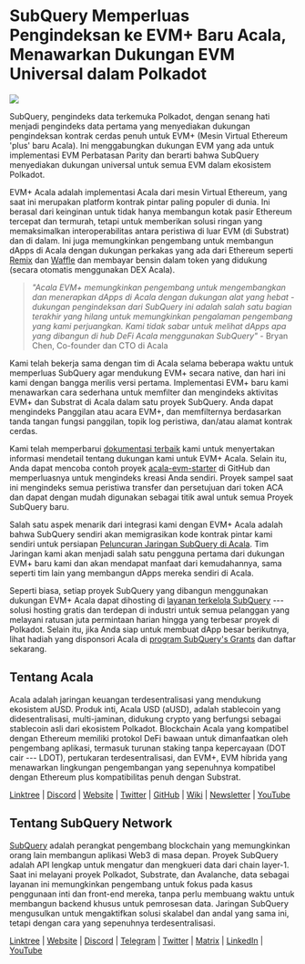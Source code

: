 # SubQuery Memperluas Pengindeksan ke EVM+ Baru Acala, Menawarkan Dukungan EVM Universal dalam Polkadot

![](https://miro.medium.com/max/1400/0*PwFyFY9tEb8VPIv7)

SubQuery, pengindeks data terkemuka Polkadot, dengan senang hati menjadi pengindeks data pertama yang menyediakan dukungan pengindeksan kontrak cerdas penuh untuk EVM+ (Mesin Virtual Ethereum 'plus' baru Acala). Ini menggabungkan dukungan EVM yang ada untuk implementasi EVM Perbatasan Parity dan berarti bahwa SubQuery menyediakan dukungan universal untuk semua EVM dalam ekosistem Polkadot.

EVM+ Acala adalah implementasi Acala dari mesin Virtual Ethereum, yang saat ini merupakan platform kontrak pintar paling populer di dunia. Ini berasal dari keinginan untuk tidak hanya membangun kotak pasir Ethereum tercepat dan termurah, tetapi untuk memberikan solusi ringan yang memaksimalkan interoperabilitas antara peristiwa di luar EVM (di Substrat) dan di dalam. Ini juga memungkinkan pengembang untuk membangun dApps di Acala dengan dukungan perkakas yang ada dari Ethereum seperti [Remix](https://remix.ethereum.org/) dan [Waffle](https://getwaffle.io/) dan membayar bensin dalam token yang didukung (secara otomatis menggunakan DEX Acala).

> _"Acala EVM+ memungkinkan pengembang untuk mengembangkan dan menerapkan dApps di Acala dengan dukungan alat yang hebat - dukungan pengindeksan dari SubQuery ini adalah salah satu bagian terakhir yang hilang untuk memungkinkan pengalaman pengembang yang kami perjuangkan. Kami tidak sabar untuk melihat dApps apa yang dibangun di hub DeFi Acala menggunakan SubQuery"_ - Bryan Chen, Co-founder dan CTO di Acala

Kami telah bekerja sama dengan tim di Acala selama beberapa waktu untuk memperluas SubQuery agar mendukung EVM+ secara native, dan hari ini kami dengan bangga merilis versi pertama. Implementasi EVM+ baru kami menawarkan cara sederhana untuk memfilter dan mengindeks aktivitas EVM+ dan Substrat di Acala dalam satu proyek SubQuery. Anda dapat mengindeks Panggilan atau acara EVM+, dan memfilternya berdasarkan tanda tangan fungsi panggilan, topik log peristiwa, dan/atau alamat kontrak cerdas.

Kami telah memperbarui [dokumentasi terbaik](https://university.subquery.network/build/substrate-evm.html) kami untuk menyertakan informasi mendetail tentang dukungan kami untuk EVM+ Acala. Selain itu, Anda dapat mencoba contoh proyek [acala-evm-starter](https://github.com/subquery/acala-evm-starter) di GitHub dan memperluasnya untuk mengindeks kreasi Anda sendiri. Proyek sampel saat ini mengindeks semua peristiwa transfer dan persetujuan dari token ACA dan dapat dengan mudah digunakan sebagai titik awal untuk semua Proyek SubQuery baru.

Salah satu aspek menarik dari integrasi kami dengan EVM+ Acala adalah bahwa SubQuery sendiri akan memigrasikan kode kontrak pintar kami sendiri untuk persiapan [Peluncuran Jaringan SubQuery di Acala](https://blog.subquery.network/blogs/20211125-subquery-network-acala.html). Tim Jaringan kami akan menjadi salah satu pengguna pertama dari dukungan EVM+ baru kami dan akan mendapat manfaat dari kemudahannya, sama seperti tim lain yang membangun dApps mereka sendiri di Acala.

Seperti biasa, setiap proyek SubQuery yang dibangun menggunakan dukungan EVM+ Acala dapat dihosting di [layanan terkelola SubQuery](https://subquery.network/managedservices) --- solusi hosting gratis dan terdepan di industri untuk semua pelanggan yang melayani ratusan juta permintaan harian hingga yang terbesar proyek di Polkadot. Selain itu, jika Anda siap untuk membuat dApp besar berikutnya, lihat hadiah yang disponsori Acala di [program SubQuery's Grants](https://subquery.network/grants) dan daftar sekarang.

## Tentang Acala

Acala adalah jaringan keuangan terdesentralisasi yang mendukung ekosistem aUSD. Produk inti, Acala USD (aUSD), adalah stablecoin yang didesentralisasi, multi-jaminan, didukung crypto yang berfungsi sebagai stablecoin asli dari ekosistem Polkadot. Blockchain Acala yang kompatibel dengan Ethereum memiliki protokol DeFi bawaan untuk dimanfaatkan oleh pengembang aplikasi, termasuk turunan staking tanpa kepercayaan (DOT cair --- LDOT), pertukaran terdesentralisasi, dan EVM+, EVM hibrida yang menawarkan lingkungan pengembangan yang sepenuhnya kompatibel dengan Ethereum plus kompatibilitas penuh dengan Substrat.

[Linktree](https://linktr.ee/acalanetwork) | [Discord](https://discord.gg/vdbFVCH) | [Website](https://acala.network/) | [Twitter](https://twitter.com/AcalaNetwork) | [GitHub](https://github.com/AcalaNetwork/Acala) | [Wiki](https://github.com/AcalaNetwork/Acala/wiki) | [Newsletter](https://share.hsforms.com/1X9RxkXk-R62I0VNbATaDXw4h8qc) | [YouTube](http://youtube.com/c/acalanetwork)

## Tentang SubQuery Network

[SubQuery](https://subquery.network) adalah perangkat pengembang blockchain yang memungkinkan orang lain membangun aplikasi Web3 di masa depan. Proyek SubQuery adalah API lengkap untuk mengatur dan mengkueri data dari chain layer-1. Saat ini melayani proyek Polkadot, Substrate, dan Avalanche, data sebagai layanan ini memungkinkan pengembang untuk fokus pada kasus penggunaan inti dan front-end mereka, tanpa perlu membuang waktu untuk membangun backend khusus untuk pemrosesan data. Jaringan SubQuery mengusulkan untuk mengaktifkan solusi skalabel dan andal yang sama ini, tetapi dengan cara yang sepenuhnya terdesentralisasi.

​​​​[Linktree](https://linktr.ee/subquerynetwork) | [Website](https://subquery.network/) | [Discord](https://discord.com/invite/78zg8aBSMG) | [Telegram](https://t.me/subquerynetwork) | [Twitter](https://twitter.com/subquerynetwork) | [Matrix](https://matrix.to/#/#subquery:matrix.org) | [LinkedIn](https://www.linkedin.com/company/subquery) | [YouTube](https://www.youtube.com/channel/UCi1a6NUUjegcLHDFLr7CqLw)
